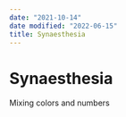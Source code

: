 ```yaml
---
date: "2021-10-14"
date modified: "2022-06-15"
title: Synaesthesia
---
```


# Synaesthesia
Mixing colors and numbers
